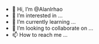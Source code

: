 - 👋 Hi, I’m @Alanlrhao
- 👀 I’m interested in ...
- 🌱 I’m currently learning ...
- 💞️ I’m looking to collaborate on ...
- 📫 How to reach me ...

<!---
Alanlrhao/Alanlrhao is a ✨ special ✨ repository because its `README.md` (this file) appears on your GitHub profile.
You can click the Preview link to take a look at your changes.
--->

